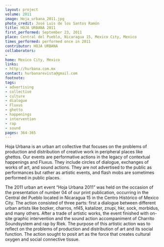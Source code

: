 ```yaml
---
layout: project
volume: 2011
image: Hoja_urbana_2011.jpg
photo_credit: José Luis de los Santos Ramón
title: HOJA URBANA 2011
first_performed: September 23, 2011
place: Central del Pueblo, Nicaragua 15, Mexico City, Mexico
times_performed: performed once in 2011
contributor: HOJA URBANA
collaborators:
- 
home: Mexico City, Mexico
links:
- http://hurbana.com.mx
contact: hurbanarevista@gmail.com
footnote: 
tags:
- advertising
- collective
- culture
- dialogue
- Fluxus
- ghetto
- happenings
- intervention
- rap
- sound
pages: 364-365
---
```


Hoja Urbana is an urban art collective that focuses on the problems of production and distribution of creative work in peripheral places like ghettos. Our events are performative actions in the legacy of contextual happenings and Fluxus. They include circles of dialogue, exchanges of works of art, and sound actions. They are not advertised to the public as performances but rather as artistic events, and flash mobs are sometimes performed in public places.

The 2011 urban art event “Hoja Urbana 2011” was held on the occasion of the presentation of number 04 of our print publication, occurring in the Central del Pueblo located in Nicaragua 15 in the Centro Histórico of Mexico City. The action consisted of three parts: first a dialogue between different urban artists like bozker, charros, nf45, katalizer, znupi, hkr, sock, morbidus, and many others. After a trade of artistic works, the event finished with on-site graphic intervention and the sound action accompaniment of Charrito Soundsystem and rap by Riek. The purpose of this artistic action was to reflect on the problems of production and distribution of art and its social function. The action sought to posit art as the force that creates cultural oxygen and social connective tissue.
